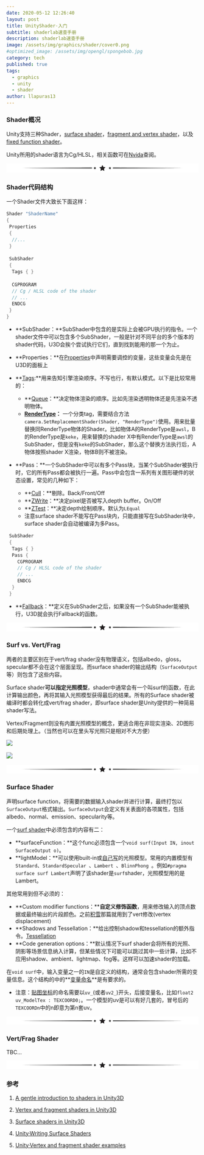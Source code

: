 ```yaml
---
date: 2020-05-12 12:26:40
layout: post
title: UnityShader·入门
subtitle: shaderlab速查手册
description: shaderlab速查手册
image: /assets/img/graphics/shader/cover0.png
#optimized_image: /assets/img/opengl/spongebob.jpg
category: tech
published: true
tags:
  - graphics
  - unity
  - shader
author: llapuras13
---
```


### Shader概况

Unity支持三种Shader，[surface shader](https://docs.unity3d.com/Manual/SL-SurfaceShaders.html)，[fragment and vertex shader](https://docs.unity3d.com/Manual/SL-ShaderPrograms.html)，以及[fixed function shader](https://docs.unity3d.com/Manual/ShaderTut1.html)。

Unity所用的shader语言为Cg/HLSL，相关函数可在[Nvida](https://developer.download.nvidia.cn/cg/index_stdlib.html)查阅。

![](/assets/img/line.png)

### Shader代码结构

一个Shader文件大致长下面这样：

```c++
Shader "ShaderName"
{
 Properties
 {
  //...
 }
 
 SubShader
 {
  Tags { }

  CGPROGRAM
  // Cg / HLSL code of the shader
  // ...
  ENDCG
 }
}

```

- **SubShader：**SubShader中包含的是实际上会被GPU执行的指令。一个shader文件中可以包含多个SubShader，一般是针对不同平台的多个版本的shader代码，U3D会挨个尝试执行它们，直到找到能用的那一个为止。

- **Properties：**在[Properties](https://docs.unity3d.com/Manual/SL-Properties.html)中声明需要调控的变量，这些变量会先是在U3D的面板上

- **[Tags](https://docs.unity3d.com/Manual/SL-SubShaderTags.html):**用来告知引擎渲染顺序。不写也行，有默认模式。以下是比较常用的：
  - **[Queue](https://docs.unity3d.com/Manual/SL-SubShaderTags.html)：**决定物体渲染的顺序。比如先渲染透明物体还是先渲染不透明物体。
  - **[RenderType](https://docs.unity3d.com/Manual/SL-ShaderReplacement.html)：** 一个分类tag，需要结合方法``camera.SetReplacementShader(Shader, "RenderType")``使用。用来批量替换同RenderType物体的Shader。比如物体A的RenderType是``awsl``，B的RenderType是``keke``，用来替换的shader X中有RenderType是``awsl``的SubShader，但是没有``keke``的SubShader，那么这个替换方法执行后，A物体按照shader X渲染，物体B则不被渲染。
- **Pass：**一个SubShader中可以有多个Pass块，当某个SubShader被执行时，它的所有Pass都会被执行一遍。Pass中会包含一系列有关图形硬件的状态设置，常见的几种如下：
  - **[Cull](https://docs.unity3d.com/Manual/SL-CullAndDepth.html)：**剔除。Back/Front/Off
  - **[ZWrite](https://docs.unity3d.com/Manual/SL-CullAndDepth.html)：**决定pixel是否被写入depth buffer。On/Off
  - **[ZTest](https://docs.unity3d.com/Manual/SL-CullAndDepth.html)：**决定depth绘制顺序。默认为``LEqual``
  - 注意surface shader不能写在Pass块内，只能直接写在SubShader块中，surface shader会自动被编译为多Pass。

```cpp
 SubShader
 {
  Tags { }
  Pass {
    CGPROGRAM
    // Cg / HLSL code of the shader
    // ...
    ENDCG
  }
 }
```

- **[Fallback](https://docs.unity3d.com/Manual/SL-Fallback.html)：**定义在SubShader之后，如果没有一个SubShader能被执行，U3D就会执行Fallback的函数。

![](/assets/img/line.png)

### Surf vs. Vert/Frag

两者的主要区别在于vert/frag shader没有物理语义，包括albedo，gloss，specular都不会在这个层面呈现。而surface shader的输出结构（``SurfaceOutput``等）则包含了这些内容。

Surface shader**可以指定光照模型**，shader中通常会有一个叫surf的函数，在此计算输出颜色，再将其输入光照模型获得最后的结果。所有的Surface shader被编译时都会转化成vert/frag shader，即surface shader是Unity提供的一种简易shader写法。

Vertex/Fragment则没有内置光照模型的概念，更适合用在非现实渲染、2D图形和后期处理上。（当然也可以在里头写光照只是相对不大方便）

![](https://www.alanzucconi.com/wp-content/uploads/2015/06/Surface-shader.png)

![](https://www.alanzucconi.com/wp-content/uploads/2015/06/Vertex-and-Fragment-shader.png)

![](/assets/img/line.png)

### Surface Shader

声明surface function，将需要的数据输入shader并进行计算，最终打包以``SurfaceOutput``格式输出。``SurfaceOutput``会定义有关表面的各项属性，包括albedo、normal、emission、specularity等。

一个[surf shader](https://docs.unity3d.com/Manual/SL-SurfaceShaders.html)中必须包含的内容有二：
- **surfaceFunction：**这个func必须包含一个``void surf(Input IN, inout SurfaceOutput o)``。
- **lightModel：**可以使用built-in或[自己写](https://docs.unity3d.com/Manual/SL-SurfaceShaderLighting.html)的光照模型。常用的内置模型有``Standard``、``StandardSpecular ``、``Lambert ``、``BlinnPhong ``。例如``#pragma surface surf Lambert``声明了该shader是``surf``shader，光照模型用的是Lambert。


其他常用到但不必须的：
- **Custom modifier functions：****自定义修饰函数**，用来修改输入的顶点数据或最终输出的片段颜色。之前[积雪](/UnityShader-积雪/)那篇就用到了vert修改(vertex displacement)
- **Shadows and Tessellation：**给出控制shadow和tessellation的额外指令。[Tessellation](https://docs.unity3d.com/Manual/SL-SurfaceShaderTessellation.html)
- **Code generation options：**默认情况下surf shader会将所有的光照、阴影等场景信息纳入计算，但某些情况下可能可以跳过其中一些计算，比如不应用shadow、ambient、lightmap、fog等。这样可以加速shader的加载。

在``void surf``中，输入变量之一的``IN``是自定义的结构，通常会包含shader所需的变量信息。这个结构的中的**[变量命名](https://docs.unity3d.com/Manual/SL-SurfaceShaders.html)**是有要求的。
- 注意：[贴图坐标](https://docs.unity3d.com/Manual/SL-ShaderSemantics.html)的命名需要以``uv_``(或者``uv2_``)开头，后接变量名，比如``float2 uv_ModelTex : TEXCOORD0;``。一个模型的uv是可以有好几套的，冒号后的``TEXCOORDn``中的n即意为第n套uv。

![](/assets/img/line.png)

### Vert/Frag Shader

TBC...

![](/assets/img/line.png)

### 参考

1. [A gentle introduction to shaders in Unity3D](https://www.alanzucconi.com/2015/06/10/a-gentle-introduction-to-shaders-in-unity3d/)

2. [Vertex and fragment shaders in Unity3D](https://www.alanzucconi.com/2015/07/01/vertex-and-fragment-shaders-in-unity3d/)

3. [Surface shaders in Unity3D](https://www.alanzucconi.com/2015/06/17/surface-shaders-in-unity3d/)

4. [Unity·Writing Surface Shaders](https://docs.unity3d.com/Manual/SL-SurfaceShaders.html)

5. [Unity·Vertex and fragment shader examples](https://docs.unity3d.com/Manual/SL-VertexFragmentShaderExamples.html)